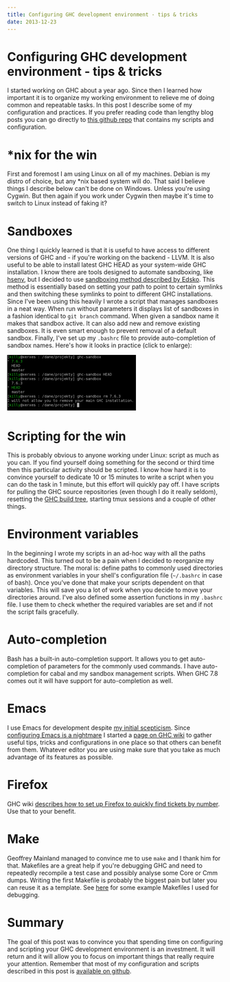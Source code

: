 ```yaml
---
title: Configuring GHC development environment - tips & tricks
date: 2013-12-23
---
```


Configuring GHC development environment - tips & tricks
=======================================================

I started working on GHC about a year ago. Since then I learned how important it
is to organize my working environment to relieve me of doing common and
repeatable tasks. In this post I describe some of my configuration and
practices. If you prefer reading code than lengthy blog posts you can go
directly to [this github repo](https://github.com/jstolarek/scripts) that
contains my scripts and configuration.

*nix for the win
================

First and foremost I am using Linux on all of my machines. Debian is my distro
of choice, but any *nix based system will do. That said I believe things I
describe below can't be done on Windows. Unless you're using Cygwin. But then
again if you work under Cygwin then maybe it's time to switch to Linux instead
of faking it?

Sandboxes
=========

One thing I quickly learned is that it is useful to have access to different
versions of GHC and - if you're working on the backend - LLVM. It is also useful
to be able to install latest GHC HEAD as your system-wide GHC installation. I
know there are tools designed to automate sandboxing, like
[hsenv](https://github.com/Paczesiowa/hsenv), but I decided to use [sandboxing
method described by
Edsko](http://www.edsko.net/2013/02/10/comprehensive-haskell-sandboxes/). This
method is essentially based on setting your path to point to certain symlinks
and then switching these symlinks to point to different GHC installations. Since
I've been using this heavily I wrote a script that manages sandboxes in a neat
way. When run without parameters it displays list of sandboxes in a fashion
identical to `git branch` command. When given a sandbox name it makes that
sandbox active. It can also add new and remove existing sandboxes. It is even
smart enough to prevent removal of a default sandbox. Finally, I've set up my
`.bashrc` file to provide auto-completion of sandbox names. Here's how it looks
in practice (click to enlarge):

[![ghc-sandbox](/images/posts/ghc-sandbox-300x129.png)](/images/posts/ghc-sandbox.png)

Scripting for the win
=====================

This is probably obvious to anyone working under Linux: script as much as you
can. If you find yourself doing something for the second or third time then this
particular activity should be scripted. I know how hard it is to convince
yourself to dedicate 10 or 15 minutes to write a script when you can do the task
in 1 minute, but this effort will quickly pay off. I have scripts for pulling
the GHC source repositories (even though I do it really seldom), resetting the
[GHC build
tree](https://ghc.haskell.org/trac/ghc/wiki/Building/Using#Sourcetreesandbuildtrees),
starting tmux sessions and a couple of other things.

Environment variables
=====================

In the beginning I wrote my scripts in an ad-hoc way with all the paths
hardcoded. This turned out to be a pain when I decided to reorganize my
directory structure. The moral is: define paths to commonly used directories as
environment variables in your shell's configuration file (`~/.bashrc` in case of
bash). Once you've done that make your scripts dependent on that variables. This
will save you a lot of work when you decide to move your directories
around. I've also defined some assertion functions in my `.bashrc` file. I use
them to check whether the required variables are set and if not the script fails
gracefully.

Auto-completion
===============

Bash has a built-in auto-completion support. It allows you to get
auto-completion of parameters for the commonly used commands. I have
auto-completion for cabal and my sandbox management scripts. When GHC 7.8 comes
out it will have support for auto-completion as well.

Emacs
=====

I use Emacs for development despite [my initial
scepticism](/posts/2012-05-13-haskell-ide-emacs.html).  Since [configuring Emacs
is a nightmare](/posts/2012-11-05-configuring-emacs-is-a-nightmare.html) I
started a [page on GHC wiki](https://ghc.haskell.org/trac/ghc/wiki/Emacs) to
gather useful tips, tricks and configurations in one place so that others can
benefit from them. Whatever editor you are using make sure that you take as much
advantage of its features as possible.

Firefox
=======

GHC wiki [describes how to set up Firefox to quickly find tickets by
number](https://ghc.haskell.org/trac/ghc/wiki/BrowserTips). Use that to your
benefit.

Make
====

Geoffrey Mainland managed to convince me to use `make` and I thank him for that.
Makefiles are a great help if you're debugging GHC and need to repeatedly
recompile a test case and possibly analyse some Core or Cmm dumps. Writing the
first Makefile is probably the biggest pain but later you can reuse it as a
template. See [here](https://gist.github.com/jstolarek/8095793) for some example
Makefiles I used for debugging.

Summary
=======

The goal of this post was to convince you that spending time on configuring and
scripting your GHC development environment is an investment. It will return and
it will allow you to focus on important things that really require your
attention. Remember that most of my configuration and scripts described in this
post is [available on github](https://github.com/jstolarek/scripts).

